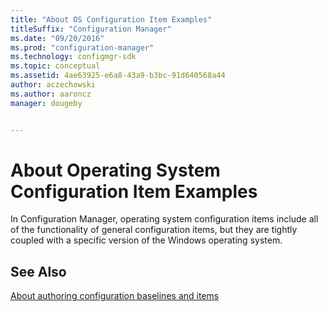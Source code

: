 ```yaml
---
title: "About OS Configuration Item Examples"
titleSuffix: "Configuration Manager"
ms.date: "09/20/2016"
ms.prod: "configuration-manager"
ms.technology: configmgr-sdk
ms.topic: conceptual
ms.assetid: 4ae63925-e6a8-43a9-b3bc-91d640568a44
author: aczechowski
ms.author: aaroncz
manager: dougeby


---
```

# About Operating System Configuration Item Examples
In Configuration Manager, operating system configuration items include all of the functionality of general configuration items, but they are tightly coupled with a specific version of the Windows operating system.  

## See Also  
[About authoring configuration baselines and items](/sccm/develop/compliance/about-authoring-configuration-baselines-and-configuration-items)
